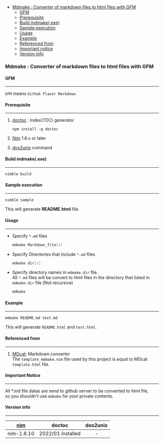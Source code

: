 <!-- START doctoc generated TOC please keep comment here to allow auto update -->
<!-- DON'T EDIT THIS SECTION, INSTEAD RE-RUN doctoc TO UPDATE -->

- [Mdmake  : Converter of markdown files to html files with GFM](#mdmake---converter-of-markdown-files-to-html-files-with-gfm)
  - [GFM](#gfm)
  - [Prerequisite](#prerequisite)
  - [Build mdmake(.exe)](#build-mdmakeexe)
  - [Sample execution](#sample-execution)
  - [Usage](#usage)
  - [Example](#example)
  - [Referenced from](#referenced-from)
  - [Important notice](#important-notice)
  - [Version info](#version-info)

<!-- END doctoc generated TOC please keep comment here to allow auto update -->

### Mdmake  : Converter of markdown files to html files with GFM

#### GFM

---

`GFM` means `Github Flavor Markdown`.

#### Prerequisite

---

1. [doctoc](https://github.com/thlorenz/doctoc) : Index(TOC) generator

    ```
    npm install -g doctoc
    ```

1. [Nim][lk_nim] 1.6.x or later
1. [dos2unix](https://github.com/tizenorg/platform.upstream.dos2unix) command

#### Build mdmake(.exe)

---

```sh
nimble build
```

#### Sample execution

---

```sh
nimble sample
```

This will genarate **README.html** file.

#### Usage

---

- Specify `*.md` files

  ```sh
  mdmake Markdown_file[s]
  ```

- Specify Directories that include `*.md` files

  ```sh
  mdmake dir[s]
  ```

- Specify directory names in `mdmake.dir` file.  
  All `*.md` files will be convert to html files in the directory that listed in `mdmake.dir` file.(Not recursive)

  ```sh
  mdmake
  ```

#### Example

---

```sh
mdmake README.md test.md
```

This will generate `README.html` and `test.html`.

#### Referenced from

---

1. [MDcat][lk_mdcat]: Markdown converter  
  The `template_mdmake.nim` file used by this project is equal to MDcat `template.html` file.

#### Important Notice

---

All \*.md file datas are send to github server to be converted to html file,  
so you shouldn't use `mdmake` for your private contents.

#### Version info

---

| [nim][lk_nim] | doctoc            | dos2unix |
| :------:      | :---:             | :---:    |
| nim-1.6.10    | 2022/01 installed | -        |

[lk_mdcat]:https://github.com/calganaygun/MDcat
[lk_nim]:https://nim-lang.org

